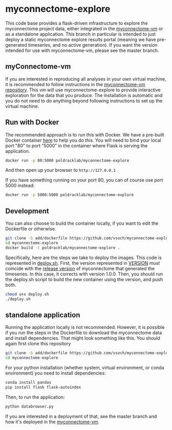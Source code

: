 # myconnectome-explore

This code base provides a flask-driven infrastructure to explore the myconnectome project data, either integrated in the [myconnectome-vm](https://github.com/poldrack/myconnectome-vm) or as a standalone application. This branch in particular is intended to just deploy a
static myconnectome explore results portal (meaning we have pre-generated timeseries, and
no active generation). If you want the version intended for use with myconnectome-vm, please
see the master branch.

## myConnectome-vm
If you are interested in reproducing all analyses in your own virtual machine, it is recommended to follow instructions in the [myconnectome-vm repository](https://github.com/poldrack/myconnectome-vm). This vm will use myconnectome-explore to provide interactive exploration for the data that you produce. The installation is automatic and you do not need to do anything beyond following instructions to set up the virtual machine.

## Run with Docker
The recommended approach is to run this with Docker. We have a pre-built Docker
container [here](https://hub.docker.com/r/poldracklab/myconnectome-explore/) 
to help you do this. You will need to bind your local port "80" to port
"5000" in the container where Flask is serving the application.

```bash
docker run -p 80:5000 poldracklab/myconnectome-explore
```

And then open up your browser to `http://127.0.0.1`

If you have something running on your port 80, you can of course use port 5000 instead:

```bash
docker run -p 5000:5000 poldracklab/myconnectome-explore
```

## Development
You can also choose to build the container locally, if you want to edit the
Dockerfile or otherwise.

```bash
git clone -b add/dockerfile https://github.com/vsoch/myconnectome-explore
cd myconnectome-explore
docker build -t poldracklab/myconnectome-explore .
```

Specifically, here are the steps we take to deploy the images. This code is
represented in [deploy.sh](deploy.sh). First, the version represented in
[VERSION](VERSION) *must* coincide with the 
[release version](https://github.com/poldrack/myconnectome/releases)
 of myconnectome that generated the timeseries. 
In this case, it corrects with version 1.0.0. Then, you should run the deploy.sh
script to build the new container using the version, and push both.

```bash
chmod u+x deploy.sh
./deploy.sh
```


## standalone application
Running the application locally is not recommended. However, it is possible 
if you run the steps in the Dockerfile to download the myconnectome data and
install dependencies. That might look something like this.
You should again first clone this repository

```bash
git clone -b add/dockerfile https://github.com/vsoch/myconnectome-explore
cd myconnectome-explore
```
For your python installation (whether system, virtual environment, or conda 
environment) you need to install dependencies:
 
```bash
conda install pandas
pip install flask flask-autoindex
```

Then, to run the application:

```bash
python databrowser.py
```

If you are interested in a deployment of that, see the master branch and
how it's deployed in the [myconnectome-vm](https://github.com/poldrack/myconnectome-vm/blob/master/Vagrantfile#L76).
